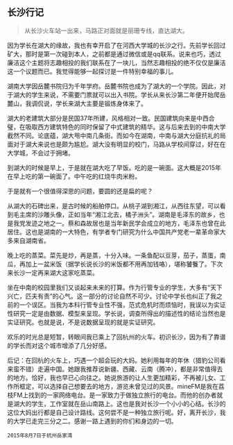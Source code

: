 ## 长沙行记

>从长沙火车站一出来，马路正对面就是丽珊专线，直达湖大。

因为学长在湖大的缘故，我也有幸开启了在河西大学城的长沙之行。先前学长回过矿大，那时是第一次碰到本人，之前都是通过微信或是qq联系。说来也巧，透过廉洁这个主题将志趣相投的我们联系在了一块儿，当然志趣相投的绝不仅仅是廉洁这一个议题而已。我觉得能够一起探讨是一件特别幸福的事儿。

湖南大学因岳麓书院归为千年学府。岳麓书院也成为了湖大的一个学院。因此，对于湖大的学生来说，不需要门票就可以出入书院。学长从来长沙第二年便开始爬岳麓山，我调侃说，学长来湖大主要是锻炼身体来了。

湖大的老建筑大部分是民国37年所建，风格相对一致。民国建筑向来是中西合璧，在吸取西方建筑特色的同时保留了中式建筑的精华。这与后来去到的中南大学截然不同。论底蕴，湖大甩中南几条街。而如今在湖南，中南与湖大分庭抗礼的局面对于湖大来说也是颇为尴尬。湖大没有明显的校门，马路从学校间穿过，好在在大学城，不会过于拥堵。

到湖大的时候是早上，于是就在湖大吃了早饭。吃的是一碗面。这大概是2015年在早上吃的第一碗面了。中午吃的红烧牛肉米粉。

于是就有一个很值得深思的问题，要圆的还是扁的呢？

从湖大的石碑出来，是古时候的船舶停口。从桃子湖到湘江，从西往东望，可以看到毛主席的沙雕头像，正如当年“湘江北去，橘子洲头”。湖南是毛泽东的故乡，也是我党发迹之地之一。蔡和森故居也是当年新民学会成立的地方，毛泽东也曾在此居住。这也是湖南的一大特色，有学者专门研究为什么中国共产党老一辈革命家大多来自湖南省。

晚上吃的蒸菜。菜先是炒，再是蒸，十分入味。一条鱼配以豆芽，茄子，蒸蛋，南瓜，再加上一盆米饭（据学长说长沙的米饭都不用再加钱咯），堪称饕餮了。下次来长沙一定再来湖大这家吃蒸菜。

坐在中南的校园里我们又谈起来未来的打算。作为行管专业的学生，大多有“天下兴亡，匹夫有责”的心气。这一部分的讨论自然不可少。讨论中学长也纠正了我之前的一个误区。当我为本科行管专业性不强，范式危机时而烦恼时，我误以为实证性研究一定是由数据、模型来呈现。学长说，调查所得出的描述性的结论当然也是实证研究。也就是说，不是说数据呈现的就是实证研究。

欢乐的时光总是短暂，转眼间我已乘上了回杭州的火车。初识长沙，因为有了靠谱的学长而对这个城市增添了几分好感。

 后记：在回杭的火车上，巧遇一个超会玩的大妈。她利用每年的年休（猎豹公司看来蛮不错）走遍中国。她跟我推荐说新疆、西藏、云南（腾冲），都是非常值得去的地方。恰好，我也早已心向往之。她说旅游的让人生更加精彩，不再被儿女、工作所框定，可以选择自己想要去的地方，游览未曾见过的风景。mineFM是我在荔枝FM上找到的一家网络电台。是一家致力于做独立旅行的电台。而他的创办者就是湖大的学生，工作室就在岳山南路上。这也是我对长沙一个小小的心结。长沙的这位大妈出行都是自己设计路线。这何尝不是一种独立旅行呢。好，离开长沙，我的大学已走完三分之二。感谢一路上遇到的你们和身边的一切。

    
    2015年8月7日于杭州岳家湾
